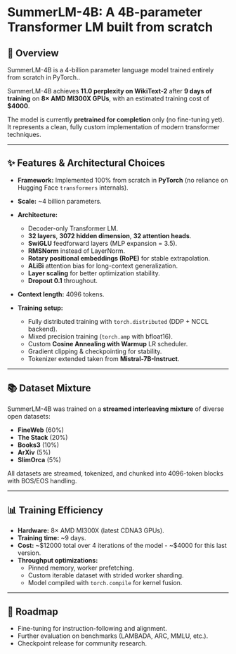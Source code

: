# **SummerLM-4B: A 4B-parameter Transformer LM built from scratch**

## 🚀 Overview

SummerLM-4B is a 4-billion parameter language model trained entirely from scratch in PyTorch..

SummerLM-4B achieves **11.0 perplexity on WikiText-2** after **9 days of training** on **8× AMD MI300X GPUs**, with an estimated training cost of **\$4000**.

The model is currently **pretrained for completion** only (no fine-tuning yet). It represents a clean, fully custom implementation of modern transformer techniques.

---

## ✨ Features & Architectural Choices

* **Framework:** Implemented 100% from scratch in **PyTorch** (no reliance on Hugging Face `transformers` internals).
* **Scale:** \~4 billion parameters.
* **Architecture:**

  * Decoder-only Transformer LM.
  * **32 layers**, **3072 hidden dimension**, **32 attention heads**.
  * **SwiGLU** feedforward layers (MLP expansion = 3.5).
  * **RMSNorm** instead of LayerNorm.
  * **Rotary positional embeddings (RoPE)** for stable extrapolation.
  * **ALiBi** attention bias for long-context generalization.
  * **Layer scaling** for better optimization stability.
  * **Dropout 0.1** throughout.
* **Context length:** 4096 tokens.
* **Training setup:**

  * Fully distributed training with `torch.distributed` (DDP + NCCL backend).
  * Mixed precision training (`torch.amp` with bfloat16).
  * Custom **Cosine Annealing with Warmup** LR scheduler.
  * Gradient clipping & checkpointing for stability.
  * Tokenizer extended taken from **Mistral-7B-Instruct**.

---

## 📚 Dataset Mixture

SummerLM-4B was trained on a **streamed interleaving mixture** of diverse open datasets:

* **FineWeb** (60%)
* **The Stack** (20%)
* **Books3** (10%)
* **ArXiv** (5%)
* **SlimOrca** (5%)

All datasets are streamed, tokenized, and chunked into 4096-token blocks with BOS/EOS handling.

---

## 📊 Training Efficiency

* **Hardware:** 8× AMD MI300X (latest CDNA3 GPUs).
* **Training time:** \~9 days.
* **Cost:** \~\$12000 total over 4 iterations of the model - \~\$4000 for this last version.
* **Throughput optimizations:**
  * Pinned memory, worker prefetching.
  * Custom iterable dataset with strided worker sharding.
  * Model compiled with `torch.compile` for kernel fusion.

---

## 🔮 Roadmap

* Fine-tuning for instruction-following and alignment.
* Further evaluation on benchmarks (LAMBADA, ARC, MMLU, etc.).
* Checkpoint release for community research.
